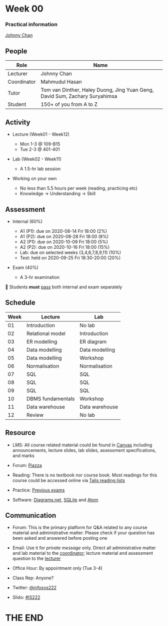 # <i class="fas fa-database"></i> Week 00
### Practical information
[<i class="fab fa-creative-commons"></i>](https://creativecommons.org/licenses/by/4.0/) [Johnny Chan](mailto:jh.chan@auckland.ac.nz)



## <i class="fas fa-users"></i> People
Role | Name
--- | ---
Lecturer | Johnny Chan [<i class="far fa-envelope fa-pull-right"></i>](mailto:jh.chan@auckland.ac.nz)
Coordinator | Mahmudul Hasan [<i class="far fa-envelope fa-pull-right"></i>](mailto:mahmudul.hasan@auckland.ac.nz)
Tutor | Tom van Dinther, Haley Duong, Jing Yuan Geng, David Sum, Zachary Suryahimsa
Student | 150+ of you from A to Z



## <i class="fas fa-road"></i> Activity
- Lecture (Week01 - Week12)
	- Mon 1-3 @ 109-B15
	- Tue 2-3 @ 401-401

- Lab (Week02 - Week11)
	- A 1.5-hr lab session

- Working on your own
	- No less than 5.5 hours per week (reading, practicing etc)
	- Knowledge → Understanding → Skill



## <i class="fas fa-list-ol"></i> Assessment
- Internal (60%)
	- A1 (P1): due on 2020-08-14 Fri 18:00 (2%)
	- A1 (P2): due on 2020-08-28 Fri 18:00 (8%)
	- A2 (P1): due on 2020-10-09 Fri 18:00 (5%)
	- A2 (P2): due on 2020-10-16 Fri 18:00 (15%)
	- Lab: due on selected weeks (3,4,6,7,8,9,11) (10%)
	- Test: held on 2020-09-25 Fri 18:30-20:00 (20%)

- Exam (40%)
	- A 3-hr examination

📢 Students __must__ [pass](https://uoa.custhelp.com/app/answers/detail/a_id/2748/~/marking-schemes-or-grade-scales-at-the-university-of-auckland) both internal and exam separately



## <i class="fas fa-calendar-alt"></i> Schedule
Week | Lecture | Lab
--- | --- | ---
01 | Introduction | No lab
02 | Relational model | Introduction
03 | ER modelling | ER diagram
04 | Data modelling | Data modelling
05 | Data modelling | Workshop
06 | Normalisation | Normalisation
07 | SQL | SQL
08 | SQL | SQL
09 | SQL | SQL
10 | DBMS fundamentals | Workshop
11 | Data warehouse | Data warehouse
12 | Review | No lab



## <i class="fas fa-wrench"></i> Resource
- LMS: All course related material could be found in [Canvas](https://canvas.auckland.ac.nz/courses/46930) including announcements, lecture slides, lab slides, assessment specifications, and marks

- Forum: [Piazza](https://piazza.com/aucklanduni.ac.nz/semester22020/infosys222/)

- Reading: There is no textbook nor course book. Most readings for this course could be accessed online via [Talis reading lists](https://rl.talis.com/3/auckland/lists/C446B905-A7A4-CC2E-20C9-E8F0C0B4DD33.html)

- Practice: [Previous exams](https://www.library.auckland.ac.nz/search/INFOSYS%20222#uoa-lib-ms-exams)

- Software: [Diagrams.net](https://www.diagrams.net/), [SQLite](http://sqlite.org/) and [Atom](https://atom.io/)



## <i class="fas fa-phone-volume"></i> Communication
- Forum: This is the primary platform for Q&A related to any course material and administrative matter. Please check if your question has been asked and answered before posting one

- Email: Use it for _private message_ only. Direct all administrative matter and lab material to the [coordinator](mailto:mahmudul.hasan@auckland.ac.nz); lecture material and assessment question to the [lecturer](mailto:jh.chan@auckland.ac.nz)

- Office Hour: By appointment only (Tue 3-4)

- Class Rep: Anyone?

- Twitter: [@infosys222](https://twitter.com/infosys222)

- Slido: [#IS222](https://app.sli.do/event/pedkkauo)



# THE END
<canvas width=400 height=400 class="anything">
<!--
{
  "initialize": "function(container) {
	var width = container.width,
	    height = container.height;
	var projection = d3.geo.orthographic()
	    .translate([width / 2, height / 2])
	    .scale(width / 2 - 20)
	    .clipAngle(90)
	    .precision(0.6);

	var c = container.getContext('2d');

	var path = d3.geo.path()
	    .projection(projection)
	    .context(c);

	var title = container.parentElement.querySelector('.country');
	queue()
	    .defer(d3.json, '../asset/globe/world-110m.json')
	    .defer(d3.tsv, '../asset/globe/world-country-names.tsv')
	    .await(ready);

	function ready(error, world, names) {
	  if (error) throw error;

	  var globe = {type: 'Sphere'},
	      land = topojson.feature(world, world.objects.land),
	      countries = topojson.feature(world, world.objects.countries).features,
	      borders = topojson.mesh(world, world.objects.countries, function(a, b) { return a !== b; }),
	      i = -1,
	      n = countries.length;

	  countries = countries.filter(function(d) {
	    return names.some(function(n) {
	      if (d.id == n.id) return d.name = n.name;
	    });
	  }).sort(function(a, b) {
	    return a.name.localeCompare(b.name);
	  });

	  (function transition() {
	    d3.transition()
	        .duration(1250)
	        .each('start', function() {
			while ( !countries[i = (i + 1) % n] ) {};			
			title.innerHTML = (countries[i].name);
	        })
	        .tween('rotate', function() {
	          var p = d3.geo.centroid(countries[i]),
	              r = d3.interpolate(projection.rotate(), [-p[0], -p[1]]);
	          return function(t) {
	            projection.rotate(r(t));
	            c.clearRect(0, 0, width, height);
	            c.fillStyle = '#fff', c.lineWidth = 2, c.beginPath(), path(globe), c.fill();
	            c.fillStyle = '#42affa', c.beginPath(), path(land), c.fill();
	            c.fillStyle = '#f00', c.beginPath(), path(countries[i]), c.fill();
	            c.strokeStyle = '#ccc', c.lineWidth = .5, c.beginPath(), path(borders), c.stroke();
	            c.strokeStyle = '#ccc', c.lineWidth = 2, c.beginPath(), path(globe), c.stroke();
	          };
	        })
	      .transition()
	        .each('end', transition);
	  })();
	}

	d3.select(self.frameElement).style('height', height + 'px');

    }"
}
-->
</canvas>

Database is awesome in <span class="country">everywhere</span>!

[<i class="fas fa-print"></i>](?print-pdf#)

